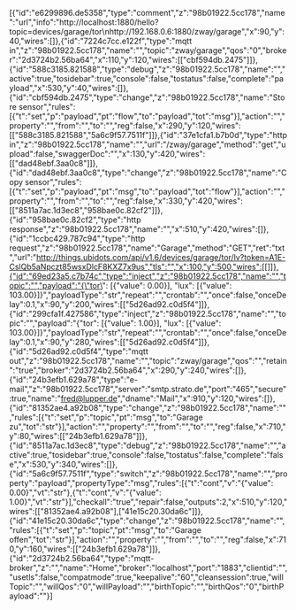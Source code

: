 [{"id":"e6299896.de5358","type":"comment","z":"98b01922.5cc178","name":"url","info":"http://localhost:1880/hello?topic=devices/garage/tor\nhttp://192.168.0.6:1880/zway/garage","x":90,"y":40,"wires":[]},{"id":"7224c7cc.e122f","type":"mqtt in","z":"98b01922.5cc178","name":"","topic":"zway/garage","qos":"0","broker":"2d3724b2.56ba64","x":110,"y":120,"wires":[["cbf594db.2475"]]},{"id":"588c3185.821588","type":"debug","z":"98b01922.5cc178","name":"","active":true,"tosidebar":true,"console":false,"tostatus":false,"complete":"payload","x":530,"y":40,"wires":[]},{"id":"cbf594db.2475","type":"change","z":"98b01922.5cc178","name":"Store sensor","rules":[{"t":"set","p":"payload","pt":"flow","to":"payload","tot":"msg"}],"action":"","property":"","from":"","to":"","reg":false,"x":290,"y":120,"wires":[["588c3185.821588","5a6c9f57.7511f"]]},{"id":"37e1cfa1.b7b0d","type":"http in","z":"98b01922.5cc178","name":"","url":"/zway/garage","method":"get","upload":false,"swaggerDoc":"","x":130,"y":420,"wires":[["dad48ebf.3aa0c8"]]},{"id":"dad48ebf.3aa0c8","type":"change","z":"98b01922.5cc178","name":"Copy sensor","rules":[{"t":"set","p":"payload","pt":"msg","to":"payload","tot":"flow"}],"action":"","property":"","from":"","to":"","reg":false,"x":330,"y":420,"wires":[["8511a7ac.1d3ec8","958bae0c.82cf2"]]},{"id":"958bae0c.82cf2","type":"http response","z":"98b01922.5cc178","name":"","x":510,"y":420,"wires":[]},{"id":"1ccbc429.787c94","type":"http request","z":"98b01922.5cc178","name":"Garage","method":"GET","ret":"txt","url":"http://things.ubidots.com/api/v1.6/devices/garage/tor/lv?token=A1E-CslQb5aNpczt85wsxDlcF8KXZ7x9us","tls":"","x":100,"y":500,"wires":[[]]},{"id":"69ed23a5.c7b74c","type":"inject","z":"98b01922.5cc178","name":"","topic":"","payload":"{\"tor\": [{\"value\": 0.00}], \"lux\": [{\"value\": 103.00}]}","payloadType":"str","repeat":"","crontab":"","once":false,"onceDelay":0.1,"x":90,"y":200,"wires":[["5d26ad92.c0d5f4"]]},{"id":"299cfa1f.427586","type":"inject","z":"98b01922.5cc178","name":"","topic":"","payload":"{\"tor\": [{\"value\": 1.00}], \"lux\": [{\"value\": 103.00}]}","payloadType":"str","repeat":"","crontab":"","once":false,"onceDelay":0.1,"x":90,"y":280,"wires":[["5d26ad92.c0d5f4"]]},{"id":"5d26ad92.c0d5f4","type":"mqtt out","z":"98b01922.5cc178","name":"","topic":"zway/garage","qos":"","retain":"true","broker":"2d3724b2.56ba64","x":290,"y":240,"wires":[]},{"id":"24b3efb1.629a78","type":"e-mail","z":"98b01922.5cc178","server":"smtp.strato.de","port":"465","secure":true,"name":"fred@lupper.de","dname":"Mail","x":910,"y":120,"wires":[]},{"id":"81352ae4.a92b08","type":"change","z":"98b01922.5cc178","name":"","rules":[{"t":"set","p":"topic","pt":"msg","to":"Garage zu","tot":"str"}],"action":"","property":"","from":"","to":"","reg":false,"x":710,"y":80,"wires":[["24b3efb1.629a78"]]},{"id":"8511a7ac.1d3ec8","type":"debug","z":"98b01922.5cc178","name":"","active":true,"tosidebar":true,"console":false,"tostatus":false,"complete":"false","x":530,"y":340,"wires":[]},{"id":"5a6c9f57.7511f","type":"switch","z":"98b01922.5cc178","name":"","property":"payload","propertyType":"msg","rules":[{"t":"cont","v":"{\"value\": 0.00}","vt":"str"},{"t":"cont","v":"{\"value\": 1.00}","vt":"str"}],"checkall":"true","repair":false,"outputs":2,"x":510,"y":120,"wires":[["81352ae4.a92b08"],["41e15c20.30da6c"]]},{"id":"41e15c20.30da6c","type":"change","z":"98b01922.5cc178","name":"","rules":[{"t":"set","p":"topic","pt":"msg","to":"Garage offen","tot":"str"}],"action":"","property":"","from":"","to":"","reg":false,"x":710,"y":160,"wires":[["24b3efb1.629a78"]]},{"id":"2d3724b2.56ba64","type":"mqtt-broker","z":"","name":"Home","broker":"localhost","port":"1883","clientid":"","usetls":false,"compatmode":true,"keepalive":"60","cleansession":true,"willTopic":"","willQos":"0","willPayload":"","birthTopic":"","birthQos":"0","birthPayload":""}]
